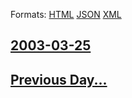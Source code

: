 
Formats: [HTML](2003/03/25/index.html)  [JSON](2003/03/25/index.json)  [XML](2003/03/25/index.xml)  

## [2003-03-25](/news/2003/03/25/index.md)

## [Previous Day...](/news/2003/03/24/index.md)

